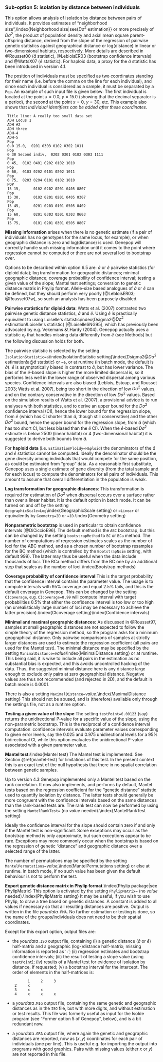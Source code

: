 ### Sub-option 5: isolation by distance between individuals

This option allows analysis of isolation by distance between pairs of individuals. It provides estimates of “neighborhood size”,\index{Neighborhood size|see{$D\sigma^2$ estimation}} or more precisely of $D\sigma^2$, the product of population density and axial mean square parent-offspring distance, derived from the slope of the regression of pairwise genetic statistics against geographical distance or log(distance) in linear or two-dimensional habitats, respectively. More details are described in @Rousset00 ($\hat{a}$ statistic), @LebloisER03 (bootstrap confidence intervals) and @WattsX07 ($\hat{e}$ statistic). For haploid data, a proxy for the $\hat{a}$ statistic has been introduced in version 4.1.

The position of individuals must be specified as two coordinates standing for their name (i.e. before the comma on the line for each individual), and since each individual is considered as a sample, it must be separated by a `Pop`. An example of such input file is given below: The first individual is located at the point $x = 0.0$, $y = 15.0$ (showing that the decimal separator is a period), the second at the point $x = 0$, $y =30$, etc. This example also shows that *individual identifiers can be added after these coordinates*.

     Title line: A really too small data set
     ADH Locus 1
     ADH #2
     ADH three
     ADH-4
     ADH-5
     Pop
     0.0 15.0,  0201 0303 0102 0302 1011
     Pop
     0 30 Second indiv,  0202 0301 0102 0303 1111
     Pop
     0 45,  0102 0401 0202 0102 1010
     Pop
     0 60,  0103 0202 0101 0202 1011
     Pop
     0 75,  0203 0204 0101 0102 1010
     POP
     15 15,      0102 0202 0201 0405 0807
     Pop
     15 30,      0102 0201 0201 0405 0307
     Pop
     15 45,      0201 0203 0101 0505 0402
     Pop
     15 60,      0201 0303 0301 0303 0603
     Pop
     15 75,      0101 0201 0301 0505 0807

**Missing information** arises when there is no genetic estimate (if a pair of individuals has no genotypes for the same locus, for example), or when geographic distance is zero and log(distance) is used. Genepop will correctly handle such missing information until it comes to the point where regression cannot be computed or there are not several loci to bootstrap over.

Options to be described within option 6.5 are: $\hat{a}$ or $\hat{e}$ pairwise statistics (for diploid data); log transformation for geographic distances; minimal geographic distance; coverage probability of confidence interval; testing a given value of the slope; Mantel test settings; conversion to genetic distance matrix in Phylip format. Allele-size based analogues of $\hat{a}$ or $\hat{e}$ can be defined, but they should perform very poorly [@LebloisER03; @Rousset07w], so such an analysis has been purposely disabled.

**Pairwise statistics for diploid data**: 
Watts et al. (2007) contrasted two pairwise genetic distance statistics, $\hat{a}$ and $\hat{e}$. Using $\hat{e}$ is practically equivalent to using Loiselle's statistic\index{Dsigma2@$D\sigma^2$ estimation!Loiselle's statistic}
[@LoiselleSNG95], which has previously been
advocated by e.g. Vekemans \&\ Hardy (2004). Genepop actually uses a 
statistic $e_r$ that handles missing data differently from $\hat{e}$ 
(see Methods) but the following discussion holds for both. 

The pairwise statistic is selected by the setting `IsolationStatistic=a`\index{IsolationStatistic setting}\index{Dsigma2@$D\sigma^2$
estimation!a@$\hat{a}$ statistic} or `=e`, or at runtime (in batch mode, the default is $\hat{a}$). 
$\hat{e}$ is asymptotically biased in contrast to $\hat{a}$, but has lower
variance. The bias of the $\hat{e}$-based slope is higher the more
limited dispersal is, so it performs less well in the lower range of
observed dispersal among various species. Confidence intervals are also
biased (Leblois, Estoup, and Rousset 2003; Watts et al. 2007), being too
short in the direction of low $D\sigma^2$ values, and on the contrary
conservative in the direction of low $D\sigma^2$ values. Based on the
simulation results of Watts et al. (2007), a provisional advice is to
run analyses with both statistics, and to derive an upper bound for the
$D\sigma^2$ confidence interval (CI), hence the lower bound for the
regression slope, from $\hat{e}$ (which has CI shorter than
$\hat{a}$, though still conservative) and the other $D\sigma^2$
bound, hence the upper bound for the regression slope, from $\hat{a}$
(which has too short CI, but less biased than the $\hat{e}$ CI). When
the $\hat{e}$-based $D\sigma^2$ estimate is below 2500 (linear
habitat) or 4 (two-dimensional habitat) it is suggested to derive both
bounds from $\hat{a}$.

For **haploid data** (i.e. `EstimationPloidy=Haploid`) the denominators of the $\hat{a}$ and $\hat{e}$ statistics cannot be computed. Ideally the denominator should be the gene diversity among individuals that would compete for the same position, as could be estimated from “group” data. As a reasonable first substitute, Genepop uses a single estimate of gene diversity (from the total sample and for each locus) to compute the denominators for all pairs of individuals. This amount to assume that overall differentiation in the population is weak.

**Log transformation for geographic distances**: This transformation is required for estimation of $D\sigma^2$ when dispersal occurs over a surface rather than over a linear habitat. It is the default option in batch mode. It can be turned on and off by the setting `GeographicScale=Log`\index{GeographicScale setting} or `=Linear` or equivalently by `Geometry=2D` or `=1D`.\index{Geometry setting}

**Nonparametric bootstrap** is used in particular to obtain confidence intervals [@DiCiccioE96]. The default method is the `ABC` bootstrap, but this can be changed by the setting `bootstrapMethod` to `BC` or `BCa` method. The number of computations of regression estimates scales as the number of loci for the ABC method, and as a chosen number of bootstrap resamples for the BC method (which is controlled by the `BootstrapNsim` setting, with default 999). The latter may thus be useful when the data include thousands of loci. The BCa method differs from the BC one by an additional step that scales as the number of loci.\index{Bootstrap methods}      

**Coverage probability of confidence interval** This is the target probability that the confidence interval contains the parameter value. The usage is to compute intervals with 95% coverage and equal 2.5% tails, and this is the default coverage in Genepop. This can be changed by the setting `CIcoverage`, e.g. `CIcoverage=0.99` will compute interval with target probabilities 0.5% that either the confidence interval is too low or too high (an unrealistically large number of loci may be necessary to achieve the latter precision).\index{CIcoverage setting}\index{Confidence intervals}

**Minimal and maximal geographic distances:** As discussed in @Rousset97, samples at small geographic distances are not expected to follow the simple theory of the regression method, so the program asks for a minimum geographical distance. Only pairwise comparisons of samples at strictly larger distances are used to estimate the regression coefficient (all pairs are used for the Mantel test). The minimal distance may be specified by the setting `MinimalDistance=`*value*\index{MinimalDistance setting} or at runtime. This being said, it is wise to include all pairs in the estimation as no substantial bias is expected, and this avoids uncontrolled hacking of the data. Thus, the suggested minimal distance here is any distance large enough to exclude only pairs at zero geographical distance. Negative values are thus not recommended (and rejected in 2D), and the default in batch mode is 0.0001.

There is also a setting `MaximalDistance=`*value*.\index{MaximalDistance setting} This should not be abused, and is (therefore) available only through the settings file, not as a runtime option.

**Testing a given value of the slope** The setting `testPoint=0.00123` (say) returns the unidirectional P-value for a specific value of the slope, using the non-parametric bootstrap. This is the reciprocal of a confidence interval computation: confidence intervals evaluate parameter values corresponding to given error levels, say the 0.025 and 0.975 unidirectional levels for a 95% bidirectional CI, while this option evaluates the unidirectional P-value associated with a given parameter value.

**Mantel test:**\index{Mantel test} The Mantel test is implemented. See Section \@ref(mantel-test) for limitations of this test. In the present context this is an exact test of the null hypothesis that there in no spatial correlation between genetic samples.

Up to version 4.3 Genepop implemented only a Mantel test based on the rank correlation. It now also implements, and performs by default, Mantel tests based on the regression coefficient for the “genetic distance” statistic used to quantify isolation by distance. The latter tests should generally be more congruent with the confidence intervals based on the same distances than the rank-based tests are. The rank test can now be performed by using the setting `MantelRankTest=` (no *value* needed).\index{MantelRankTest setting}

Ideally the confidence interval for the slope should contain zero if and only if the Mantel test is non-significant. Some exceptions may occur as the bootstrap method is only approximate, but such exceptions appear to be rare. Exceptions may more commonly occur when the bootstrap is based on the regression of genetic “distance” and geographic distance over a selected range of the latter.

The number of permutations may be specified by the setting `MantelPermutations=`*value*,\index{MantelPermutations setting} or else at runtime. In batch mode, if no such value has been given the default behaviour is not to perform the test.

**Export genetic distance matrix in Phylip format**.\index{Phylip package|see PhylipMatrix} This option is activated by the setting `PhylipMatrix=` (no *value* needed).\index{PhylipMatrix setting} It may be useful, if you wish to use Phylip, to draw a tree based on genetic distances. A constant is added to all values if necessary so that all resulting distances are positive. Output is written in the file *yourdata*`.PMA`. No further estimation or testing is done, so the name of the groups/individuals does not need to be their spatial coordinates.

Except for this export option, output files are:

-   the *yourdata*`.ISO` output file, containing (i) a genetic distance ($\hat{a}$ or $\hat{e}$) half-matrix and a geographic (log-)distance half-matrix; missing information is reported as ‘`-`’; (ii) regression estimates and bootstrap confidence intervals; (iii) the result of testing a slope value (using `testPoint`); (iv) results of a Mantel test for evidence of isolation by distance, if requested; (v) a bootstrap interval for the intercept. The order of elements in the half-matrices is:

               1     2     3
         2     x
         3     x     x
         4     x     x     x

-   a *yourdata*`.MIG` output file, containing the same genetic and geographic distances as in the `ISO` file, but with more digits, and without estimation or test results. This file was formerly useful as input for the Isolde program (see “Former option 5 of Genepop”, below), and is a bit redundant now.

-   a *yourdata*`.GRA` output file, where again the genetic and geographic distances are reported, now as $(x,y)$ coordinates for each pair of individuals (one per line). This is useful e.g. for importing the output into programs with good graphics. Pairs with missing values (either $x$ or $y$) are not reported in this file.

